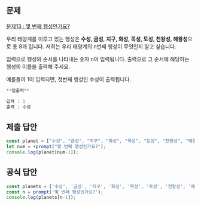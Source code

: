 ## 문제

[문제13 : 몇 번째 행성인가요?](https://www.notion.so/13-d4c0ca85e92d4bcb90b6b2091a00b502) 

우리 태양계를 이루고 있는 행성은 **수성, 금성, 지구, 화성, 목성, 토성, 천왕성, 해왕성**으로 총 8개 입니다. 저희는 우리 태양계의 n번째 행성이 무엇인지 알고 싶습니다.

입력으로 행성의 순서를 나타내는 숫자 n이 입력됩니다. 
출력으로 그 순서에 해당하는 행성의 이름을 출력해 주세요.

예를들어 1이 입력되면, 첫번째 행성인 수성이 출력됩니다.

```jsx
**입출력**

입력 : 1
출력 : 수성
```

## 제출 답안

```jsx
const planet = ["수성", "금성", "지구", "화성", "목성", "토성", "천왕성", "해왕성"];
let num = +prompt("몇 번째 행성인가요?");
console.log(planet[num-1]);
```

## 공식 답안

```jsx
const planets = ['수성', '금성', '지구', '화성', '목성', '토성', '천왕성', '해왕성'];
const n = prompt('몇 번째 행성인가요?');
console.log(planets[n-1]);
```